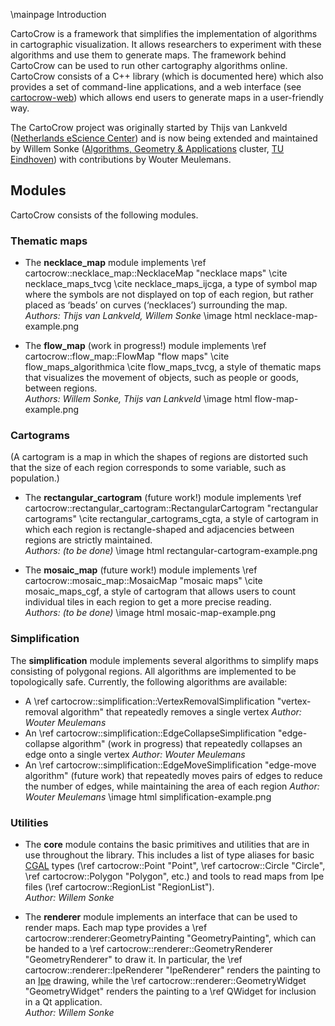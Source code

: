 \mainpage Introduction

CartoCrow is a framework that simplifies the implementation of algorithms in cartographic visualization. It allows researchers to experiment with these algorithms and use them to generate maps. The framework behind CartoCrow can be used to run other cartography algorithms online. CartoCrow consists of a C++ library (which is documented here) which also provides a set of command-line applications, and a web interface (see [cartocrow-web](https://github.com/tue-alga/cartocrow-web)) which allows end users to generate maps in a user-friendly way.

The CartoCrow project was originally started by Thijs van Lankveld ([Netherlands eScience Center](https://esciencecenter.nl/)) and is now being extended and maintained by Willem Sonke ([Algorithms, Geometry & Applications](https://alga.win.tue.nl) cluster, [TU Eindhoven](https://tue.nl)) with contributions by Wouter Meulemans.

## Modules

CartoCrow consists of the following modules.

### Thematic maps

* The **necklace_map** module implements \ref cartocrow::necklace_map::NecklaceMap "necklace maps" \cite necklace_maps_tvcg \cite necklace_maps_ijcga, a type of symbol map where the symbols are not displayed on top of each region, but rather placed as ‘beads’ on curves (‘necklaces’) surrounding the map.  
  _Authors: Thijs van Lankveld, Willem Sonke_
\image html necklace-map-example.png

* The **flow_map** (work in progress!) module implements \ref cartocrow::flow_map::FlowMap "flow maps" \cite flow_maps_algorithmica \cite flow_maps_tvcg, a style of thematic maps that visualizes the movement of objects, such as people or goods, between regions.  
  _Authors: Willem Sonke, Thijs van Lankveld_
\image html flow-map-example.png

### Cartograms

(A cartogram is a map in which the shapes of regions are distorted such that the size of each region corresponds to some variable, such as population.)

* The **rectangular_cartogram** (future work!) module implements \ref cartocrow::rectangular_cartogram::RectangularCartogram "rectangular cartograms" \cite rectangular_cartograms_cgta, a style of cartogram in which each region is rectangle-shaped and adjacencies between regions are strictly maintained.  
  _Authors: (to be done)_
\image html rectangular-cartogram-example.png

* The **mosaic_map** (future work!) module implements \ref cartocrow::mosaic_map::MosaicMap "mosaic maps" \cite mosaic_maps_cgf, a style of cartogram that allows users to count individual tiles in each region to get a more precise reading.  
  _Authors: (to be done)_
\image html mosaic-map-example.png

### Simplification

The **simplification** module implements several algorithms to simplify maps consisting of polygonal regions. All algorithms are implemented to be topologically safe. Currently, the following algorithms are available:

* A \ref cartocrow::simplification::VertexRemovalSimplification "vertex-removal algorithm" that repeatedly removes a single vertex
  _Author: Wouter Meulemans_
* An \ref cartocrow::simplification::EdgeCollapseSimplification "edge-collapse algorithm" (work in progress) that repeatedly collapses an edge onto a single vertex
  _Author: Wouter Meulemans_
* An \ref cartocrow::simplification::EdgeMoveSimplification "edge-move algorithm" (future work) that repeatedly moves pairs of edges to reduce the number of edges, while maintaining the area of each region
  _Author: Wouter Meulemans_
\image html simplification-example.png

### Utilities

* The **core** module contains the basic primitives and utilities that are in use throughout the library. This includes a list of type aliases for basic [CGAL](https://cgal.org) types (\ref cartocrow::Point<K> "Point", \ref cartocrow::Circle<K> "Circle", \ref cartocrow::Polygon<K> "Polygon", etc.) and tools to read maps from Ipe files (\ref cartocrow::RegionList "RegionList").  
  _Author: Willem Sonke_

* The **renderer** module implements an interface that can be used to render maps. Each map type provides a \ref cartocrow::renderer:GeometryPainting "GeometryPainting", which can be handed to a \ref cartocrow::renderer::GeometryRenderer "GeometryRenderer" to draw it. In particular, the \ref cartocrow::renderer::IpeRenderer "IpeRenderer" renders the painting to an [Ipe](https://ipe.otfried.org) drawing, while the \ref cartocrow::renderer::GeometryWidget "GeometryWidget" renders the painting to a \ref QWidget for inclusion in a Qt application.  
  _Author: Willem Sonke_

